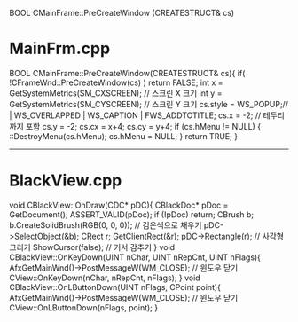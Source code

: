 
BOOL 
CMainFrame::PreCreateWindow
(CREATESTRUCT& cs)
# MainFrm.cpp
BOOL CMainFrame::PreCreateWindow(CREATESTRUCT& cs){
if( !CFrameWnd::PreCreateWindow(cs) )
return FALSE;
int x = GetSystemMetrics(SM_CXSCREEN);  // 스크린 X 크기
int y = GetSystemMetrics(SM_CYSCREEN);  // 스크린 Y 크기
cs.style = WS_POPUP;// | WS_OVERLAPPED | WS_CAPTION | FWS_ADDTOTITLE;
cs.x = -2; // 테두리까지 포함
cs.y = -2;
cs.cx = x+4;
cs.cy = y+4;
if (cs.hMenu != NULL) {
::DestroyMenu(cs.hMenu);
cs.hMenu = NULL;
}
return TRUE;
}

-----

# BlackView.cpp

void CBlackView::OnDraw(CDC* pDC){
CBlackDoc* pDoc = GetDocument();
ASSERT_VALID(pDoc);
if (!pDoc)
return;
CBrush b;
b.CreateSolidBrush(RGB(0, 0, 0)); // 검은색으로 채우기
pDC->SelectObject(&b);
CRect r;
GetClientRect(&r);
pDC->Rectangle(r);  // 사각형 그리기
ShowCursor(false);  // 커서 감추기
}
void CBlackView::OnKeyDown(UINT nChar, UINT nRepCnt, UINT nFlags){
AfxGetMainWnd()->PostMessageW(WM_CLOSE); // 윈도우 닫기
CView::OnKeyDown(nChar, nRepCnt, nFlags);
}
void CBlackView::OnLButtonDown(UINT nFlags, CPoint point){
AfxGetMainWnd()->PostMessageW(WM_CLOSE); // 윈도우 닫기
CView::OnLButtonDown(nFlags, point);
}
